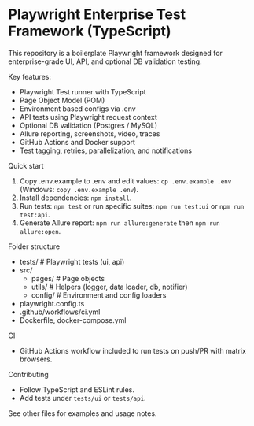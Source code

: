 # Playwright Enterprise Test Framework (TypeScript)

This repository is a boilerplate Playwright framework designed for enterprise-grade UI, API, and optional DB validation testing.

Key features:
- Playwright Test runner with TypeScript
- Page Object Model (POM)
- Environment based configs via .env
- API tests using Playwright request context
- Optional DB validation (Postgres / MySQL)
- Allure reporting, screenshots, video, traces
- GitHub Actions and Docker support
- Test tagging, retries, parallelization, and notifications

Quick start
1. Copy .env.example to .env and edit values: `cp .env.example .env` (Windows: `copy .env.example .env`).
2. Install dependencies: `npm install`.
3. Run tests: `npm test` or run specific suites: `npm run test:ui` or `npm run test:api`.
4. Generate Allure report: `npm run allure:generate` then `npm run allure:open`.

Folder structure

- tests/           # Playwright tests (ui, api)
- src/
  - pages/         # Page objects
  - utils/         # Helpers (logger, data loader, db, notifier)
  - config/        # Environment and config loaders
- playwright.config.ts
- .github/workflows/ci.yml
- Dockerfile, docker-compose.yml

CI
- GitHub Actions workflow included to run tests on push/PR with matrix browsers.

Contributing
- Follow TypeScript and ESLint rules.
- Add tests under `tests/ui` or `tests/api`.

See other files for examples and usage notes.
